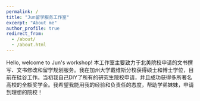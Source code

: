 ```yaml
---
permalink: /
title: "Jun留学服务工作室"
excerpt: "About me"
author_profile: true
redirect_from: 
  - /about/
  - /about.html
---
```


Hello, welcome to Jun's workshop! 本工作室主要致力于北美院校申请的文书撰写、文书修改和留学规划服务。我在加州大学戴维斯分校获得硕士和博士学位，目前在硅谷工作。当初我自己DIY了所有的研究生院校申请，并且成功获得多所著名高校的全额奖学金。我希望我能用我的经验和负责任的态度，帮助学弟妹妹，申请到理想的院校！


